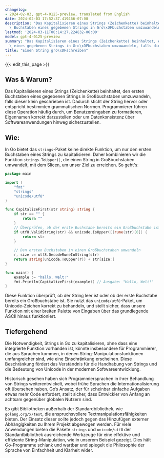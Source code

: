 ```yaml
---
changelog:
- 2024-02-03, gpt-4-0125-preview, translated from English
date: 2024-02-03 17:52:37.419466-07:00
description: "Das Kapitalisieren eines Strings (Zeichenkette) beinhaltet, den ersten\
  \ Buchstaben eines gegebenen Strings in Gro\xDFbuchstaben umzuwandeln, falls dieser\u2026"
lastmod: '2024-03-11T00:14:27.224832-06:00'
model: gpt-4-0125-preview
summary: "Das Kapitalisieren eines Strings (Zeichenkette) beinhaltet, den ersten Buchstaben\
  \ eines gegebenen Strings in Gro\xDFbuchstaben umzuwandeln, falls dieser\u2026"
title: "Einen String gro\xDFschreiben"
---
```


{{< edit_this_page >}}

## Was & Warum?

Das Kapitalisieren eines Strings (Zeichenkette) beinhaltet, den ersten Buchstaben eines gegebenen Strings in Großbuchstaben umzuwandeln, falls dieser klein geschrieben ist. Dadurch sticht der String hervor oder entspricht bestimmten grammatischen Normen. Programmierer führen diese Operation häufig durch, um Benutzereingaben zu formatieren, Eigennamen korrekt darzustellen oder um Datenkonsistenz über Softwareanwendungen hinweg sicherzustellen.

## Wie:

In Go bietet das `strings`-Paket keine direkte Funktion, um nur den ersten Buchstaben eines Strings zu kapitalisieren. Daher kombinieren wir die Funktion `strings.ToUpper()`, die einen String in Großbuchstaben umwandelt, mit dem Slicen, um unser Ziel zu erreichen. So geht's:

```go
package main

import (
    "fmt"
    "strings"
    "unicode/utf8"
)

func CapitalizeFirst(str string) string {
    if str == "" {
        return ""
    }
    // Überprüfen, ob der erste Buchstabe bereits ein Großbuchstabe ist.
    if utf8.ValidString(str) && unicode.IsUpper([]rune(str)[0]) {
        return str
    }
    
    // Den ersten Buchstaben in einen Großbuchstaben umwandeln
    r, size := utf8.DecodeRuneInString(str)
    return string(unicode.ToUpper(r)) + str[size:]
}

func main() {
    example := "hallo, Welt!"
    fmt.Println(CapitalizeFirst(example)) // Ausgabe: "Hallo, Welt!"
}
```

Diese Funktion überprüft, ob der String leer ist oder ob der erste Buchstabe bereits ein Großbuchstabe ist. Sie nutzt das `unicode/utf8`-Paket, um Unicode-Zeichen korrekt zu behandeln, und stellt sicher, dass unsere Funktion mit einer breiten Palette von Eingaben über das grundlegende ASCII hinaus funktioniert.

## Tiefergehend

Die Notwendigkeit, Strings in Go zu kapitalisieren, ohne dass eine integrierte Funktion vorhanden ist, könnte insbesondere für Programmierer, die aus Sprachen kommen, in denen String-Manipulationsfunktionen umfangreicher sind, wie eine Einschränkung erscheinen. Diese Beschränkung fördert das Verständnis für die Handhabung von Strings und die Bedeutung von Unicode in der modernen Softwareentwicklung.

Historisch gesehen haben sich Programmiersprachen in ihrer Behandlung von Strings weiterentwickelt, wobei frühe Sprachen die Internationalisierung oft übersehen haben. Go’s Ansatz, der für scheinbar einfache Aufgaben etwas mehr Code erfordert, stellt sicher, dass Entwickler von Anfang an achtsam gegenüber globalen Nutzern sind.

Es gibt Bibliotheken außerhalb der Standardbibliothek, wie `golang.org/x/text`, die anspruchsvollere Textmanipulationsfähigkeiten bieten. Der Einsatz dieser sollte jedoch gegen das Hinzufügen externer Abhängigkeiten zu Ihrem Projekt abgewogen werden. Für viele Anwendungen bieten die Pakete `strings` und `unicode/utf8` der Standardbibliothek ausreichende Werkzeuge für eine effektive und effiziente String-Manipulation, wie in unserem Beispiel gezeigt. Dies hält Go-Programme schlank und wartbar und spiegelt die Philosophie der Sprache von Einfachheit und Klarheit wider.
